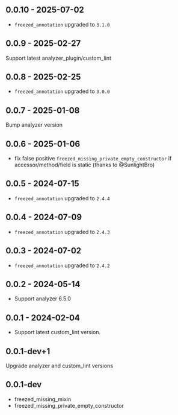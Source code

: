## 0.0.10 - 2025-07-02

- `freezed_annotation` upgraded to `3.1.0`

## 0.0.9 - 2025-02-27

Support latest analyzer_plugin/custom_lint

## 0.0.8 - 2025-02-25

- `freezed_annotation` upgraded to `3.0.0`

## 0.0.7 - 2025-01-08

Bump analyzer version

## 0.0.6 - 2025-01-06

- fix false positive `freezed_missing_private_empty_constructor` if accessor/method/field is static (thanks to @SunlightBro)

## 0.0.5 - 2024-07-15

- `freezed_annotation` upgraded to `2.4.4`

## 0.0.4 - 2024-07-09

- `freezed_annotation` upgraded to `2.4.3`

## 0.0.3 - 2024-07-02

- `freezed_annotation` upgraded to `2.4.2`

## 0.0.2 - 2024-05-14

- Support analyzer 6.5.0

## 0.0.1 - 2024-02-04

- Support latest custom_lint version.

## 0.0.1-dev+1

Upgrade analyzer and custom_lint versions

## 0.0.1-dev

- freezed_missing_mixin
- freezed_missing_private_empty_constructor

